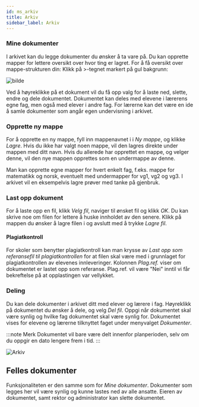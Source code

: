 ```yaml
---
id: ms_arkiv
title: Arkiv
sidebar_label: Arkiv
---
```


### Mine dokumenter
I arkivet kan du legge dokumenter du ønsker å ta vare på. Du kan opprette mapper for lettere oversikt over hvor ting er lagret. For å få oversikt over mappe-strukturen din: Klikk  på >-tegnet markert på gul bakgrunn:

![bilde](https://user-images.githubusercontent.com/80097133/153581596-03823ef3-d127-4bf9-881f-4146e9323292.png)


Ved å høyreklikke på et dokument vil du få opp valg for å laste ned, slette, endre og dele dokumentet. Dokumentet kan deles med elevene i lærerens egne fag, men også med elever i andre fag. For lærerne kan det være en ide å samle dokumenter som angår egen undervisning i arkivet.

### Opprette ny mappe
For å opprette en ny mappe, fyll inn mappenavnet i i _Ny mappe_, og klikke _Lagre_. Hvis du ikke har valgt noen mappe, vil den lagres direkte under mappen med ditt navn. Hvis du allerede har opprettet en mappe, og velger denne, vil den nye mappen opprettes som en undermappe av denne.

 Man kan opprette egne mapper for hvert enkelt fag, f.eks. mappe for matematikk og norsk, eventuelt med undermapper for vg1, vg2 og vg3. I arkivet vil en eksempelvis lagre prøver med tanke på gjenbruk.

### Last opp dokument
For å laste opp en fil, klikk _Velg fil_, naviger til ønsket fil og klikk _OK_. Du kan skrive noe om filen for lettere å huske innholdet av den senere. Klikk på mappen du ønsker å lagre filen i og avslutt med å trykke _Lagre fil_.

#### Plagiatkontroll
For skoler som benytter plagiatkontroll kan man krysse av _Last opp som referansefil til plagiatkontrollen_ for at filen skal være med i grunnlaget for plagiatkontrollen av elevenes innleveringer. Kolonnen _Plag.ref._ viser om dokumentet er lastet opp som referanse. Plag.ref. vil være "Nei" inntil vi får bekreftelse på at opplastingen var vellykket.

### Deling
Du kan dele dokumenter i arkivet ditt med elever og lærere i fag. Høyreklikk på dokumentet du ønsker å dele, og velg _Del fil_. Oppgi når dokumentet skal være synlig og hvilke fag dokumentet skal være synlig for. Dokumentet vises for elevene og lærerne tilknyttet faget under menyvalget _Dokumenter_.

:::note Merk
Dokumentet vil bare være delt innenfor planperioden, selv om du oppgir en dato lengere frem i tid.
:::

![Arkiv](/iskole/img/ms_arkiv.png 'Arkiv')

## Felles dokumenter
Funksjonaliteten er den samme som for _Mine dokumenter_. Dokumenter som legges her vil være synlig og kunne lastes ned av alle ansatte. Eieren av dokumentet, samt rektor og administrator kan slette dokumentet.
